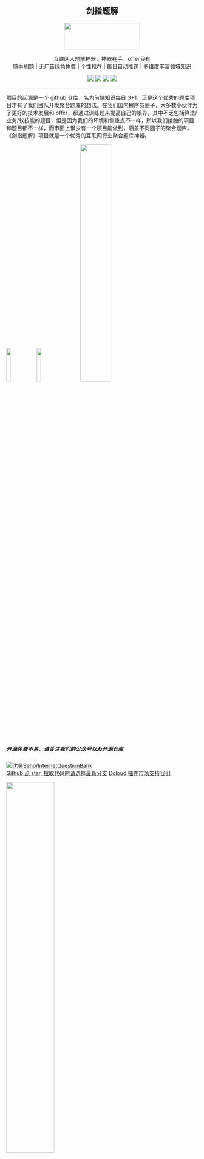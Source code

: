 <h2 align="center">剑指题解</h2>
<div align="center">
<img width="200" height="70" src="https://vkceyugu.cdn.bspapp.com/VKCEYUGU-c7e81452-9d28-4486-bedc-5dbf7c8386a5/5623bee6-39a4-4f4b-9fab-e31d245f214e.png"></img>
</div>
<p align="center">互联网人题解神器，神器在手，offer我有
<br>
随手刷题 | 无广告绿色免费 | 个性推荐 | 每日自动推送 | 多维度丰富领域知识
</p>
<div align="center">
<img src="https://img.shields.io/github/issues/swordCodePractice/InternetQuestionBank"></img>
<img src="https://img.shields.io/github/forks/swordCodePractice/InternetQuestionBank"></img>
<img src="https://img.shields.io/github/stars/swordCodePractice/InternetQuestionBank"></img>
<img src="https://img.shields.io/github/license/swordCodePractice/InternetQuestionBank"></img>
</div>

---

项目的起源是一个 github 仓库，名为[前端知识每日 3+1](https://github.com/haizlin/fe-interview)，正是这个优秀的题库项目才有了我们团队开发聚合题库的想法。在我们国内程序员圈子，大多数小伙伴为了更好的技术发展和 offer，都通过训练题来提高自己的眼界，其中不乏包括算法/业务/软技能的题目，但是因为我们的环境和侧重点不一样，所以我们接触的项目和题目都不一样，而市面上很少有一个项目能做到，涵盖不同圈子的聚合题库。 《剑指题解》项目就是一个优秀的互联网行业聚合题库神器。

<div><img src="https://vkceyugu.cdn.bspapp.com/VKCEYUGU-86dc45ba-28e8-4734-a880-bbf700b08cf9/19fe73b3-bd01-4c7e-8418-4c90c25c4035.png" width="15%">
<img src="https://vkceyugu.cdn.bspapp.com/VKCEYUGU-c7e81452-9d28-4486-bedc-5dbf7c8386a5/c1746d60-2e22-4161-b23d-38b910b73c91.jpg" width="15%"><img style="margin-left: 40px;" src="https://vkceyugu.cdn.bspapp.com/VKCEYUGU-c7e81452-9d28-4486-bedc-5dbf7c8386a5/e4395033-d45f-4e3e-a930-78ff91c8db54.png" width="40%">
</div>

##### 开源免费不易，请关注我们的公众号以及开源仓库

[![沈昊Seho/InternetQuestionBank](https://gitee.com/yinzhuoei/InternetQuestionBank/widgets/widget_card.svg?colors=393222,ebdfc1,fffae5,d8ca9f,393222,a28b40)](https://gitee.com/yinzhuoei/InternetQuestionBank)<br/>
[Github 点 star, 拉取代码时请选择最新分支](https://github.com/swordCodePractice/InternetQuestionBank)
[Dcloud 插件市场支持我们](https://ext.dcloud.net.cn/plugin?id=4637)

<a href="https://t.1yb.co/pfaP">
<img width="50%" src="https://vkceyugu.cdn.bspapp.com/VKCEYUGU-86dc45ba-28e8-4734-a880-bbf700b08cf9/78978813-0347-4d90-a0d8-14df925572da.png"></img>
</a>

# 目录

- [安装](https://www.yuque.com/docs/share/b3e2c390-0441-46a1-a3da-ae6b9d108f2e)
- [特点](#特点)
- [技术栈](#技术栈)
- [UML](#UML)
- [设计概览](#设计概览)
- [API设计](#API设计（读写职责分离）)
- [开放API-新版本!](#开放API)
- [配套后台管理系统](#配套后台管理系统)
- [作者和贡献者们](#作者和贡献者们)
- [相关开源物料](#相关开源物料)
- [题库合作伙伴](#题库合作伙伴)
- [用户群&联系我们](#QQ群和钉钉群)
- [友情开源项目](#友情开源项目)
- [许可](#许可)

# 特点

1. 汇聚优秀的开源题目，以技术社区为主线展开的刷题 APP
2. 根据用户的喜好，去推送相关的最新题目，不会再刷到 “牛头不对马嘴”无用的题目
3. 我们绑定了微信服务号，每日定时推送给用户最新的题目，让你能在每天清晨就开启活力新一天
4. 刷题 APP 无广告，无硬性推广，一切盈利皆在赞助/官网流量
5. 我们还有很多有意思的待开发 feature，比如大佬带萌新模式，还将开启校园/企业的通道，让每一个学生/员工都能每时每刻提高自己
6. 剑指题解开源项目，从原型图到小程序，UI 图，UML，API 文档，第三方 API 对接说明书，使用说明都将免费开源，欢迎各位同僚二开，让这个行业变得更好，我们将用心地辅助你们解决在技术上的难题。

# 技术栈

- [uniapp](https://uniapp.dcloud.io/)
- [unicloud](https://unicloud.dcloud.net.cn/home)
- [unicloud 前端网页托管服务](https://unicloud.dcloud.net.cn/home)
- [vue3](https://vue3js.cn/)
- [typescript](https://www.tslang.cn/)

关于技术栈的选型可以参考我们的语雀文档
周边物料的开源，还需要感谢 mockPlus 以及语雀:

<div>
<a href="https://www.mockplus.cn/">
    <img class="imgIcon" src="http://static.yinzhuoei.com/typecho/2021/01/17/69752764374919.png" width="10%">
</a>
<a href="https://www.yuque.com/">
    <img class="imgIcon" src="http://static.yinzhuoei.com/typecho/2021/01/17/697832282748067.jpg" width="20%"></img>
</a>
</div>

# UML

由于此部分在开发新 feature 的工作中可能会进行变更或者本就有实质性的错误，欢迎向我们反馈错误，我们将感激不尽。

## 类图

<img src="https://github.com/swordCodePractice/InternetQuestionBank/blob/master/out/doc/db/core/core.png?raw=true"></img>

## 拉取任务

<div align=center>
<img src="https://github.com/swordCodePractice/InternetQuestionBank/blob/v1.0.0-dev/out/doc/db/pull/pull.png?raw=true"></img>
</div>

## 更多

更多相关资料请移步
`out/doc`或者[语雀-UML](https://www.yuque.com/u509950/lmm8g4/hho30u)

# 设计概览

<div>
<img src="https://vkceyugu.cdn.bspapp.com/VKCEYUGU-c7e81452-9d28-4486-bedc-5dbf7c8386a5/634202cd-6b93-4712-9cfc-4141b535a8aa.png" width="25%"></img>
<img src="http://static.yinzhuoei.com/typecho/2021/01/17/721852972570223.png" width="30%"></img> 
<img src="http://static.yinzhuoei.com/typecho/2021/01/17/72195918714747.png" width="30%"></img> 
</div>

设计源文件请移步：[点击查看-为了您的体验，请务必下载最新版本的设计图](https://www.yuque.com/u509950/lmm8g4/oy2ztb)
原型图在线预览: [点击查看, 如果失效请联系我们](https://app.mockplus.cn/s/16Fus8k9TTz)

# API设计（读写职责分离）

读写职责分离模式（CQRS）是一种把查询(Queries) 数据和和更新(Commands) 数据通过使用各自独立的接口分开的模式。
Uniapp 的 Unicloud 很好，其中的 jql 也是大开眼界，确实统一了前端开发操作数据库的体验，让我们前端开发操作数据库非常友好，但是我们使用 CQRS 将这些原本封装的很好的 API 不予以使用。

- 前端使用 jql 去读取想要的数据
- 写入操作就交给云函数去执行

如图，前端读取一个列表数据

```js
const db = uniCloud.database();
const databaseName = "testInit";
// 获取测试数据列表
export function getTestList() {
  return new Promise((resolve) => {
    db.collection(databaseName)
      .get()
      .then((res) => {
        // res 为数据库查询结果
        resolve(res);
      })
      .catch((err) => {
        // err.message 错误信息
        // err.code 错误码
      });
  });
}
```

我们将这样的文件抽出了一个一个查询模块，每一个模块对应了一个数据表（这里是 testInit）封装在了 API 这个文件夹中。

<img src="https://cdn.nlark.com/yuque/0/2020/png/710380/1604849161872-36fc9bd2-1988-430c-9f75-d8b989782737.png?x-oss-process=image%2Fresize%2Cw_513"></img>

Vue 页面将这样去调用，这样我们在 API 查询层将做好数据的处理，确保 Vue 拿到的是可以直接渲染的干净数据。

```js
import { getTestList } from "../../api/test";
const data = getTestList();
```

我们写入操作将通过云函数直接调用，唯一设计不同的地方在于，我们将云函数这个概念改变了，一个云函数可能要做一个版本的接口。

在我们的初步技术调研过程中，由于 Uni 官方并没有提供给用户云函数开发框架，但是我们在插件市场中找到了一款名为 explain 的开发框架，它可以迅速的帮助我们实现 restapi 风格的单路由云函数，这款框架我们不多做介绍，文档在这里：[explain.js 快速开发 uni 云函数的框架](https://ext.dcloud.net.cn/plugin?id=3312)

```js
// 注册用户根据手机号
  addUserByPhone() {
    return handleMustRequireParam(
        [{
            key: "username",
            value: "用户名",
          },
          {
            key: "password",
            value: "密码",
          },
        ],
        this.event.params
      )
      .then(async () => {
        const {
          username,
          password
        } = this.event.params;
        if (!/^1[3456789]\d{9}$/.test(username)) {
          return appErrorMessage("用户名格式不正确");
        } else if (password === "" || password.length < 6) {
          return appErrorMessage("密码格式不正确");
        } else {
          // 校验手机号
          return await uniID.register({
            username,
            password,
          });
        }
      })
      .catch((err) => {
        return err;
      });
  }
```

那么我们如果要调用 testPrint 这个模块中的增加操作

```js
uniCloud.callFunction({
  name: "application",
  data: {
    route: "api/user",
    method: "POST",
    params: {
      username: "",
      password: "",
    },
  },
});
```
想要了解更多API相关内容，请移步我们的[API文档](https://www.yuque.com/mlgrgm/lmm8g4/bgxcw3)

# 开放API

<img src="https://vkceyugu.cdn.bspapp.com/VKCEYUGU-c7e81452-9d28-4486-bedc-5dbf7c8386a5/a1a3f103-db54-4f46-ae65-c3377e80ef23.jpg" />

# 配套后台管理系统
后台管理系统开放角色为：管理员, 普通用户，认证答题官（具有发布权限），目前版本仍然在完善中，而且大可放心的是，后台管理系统仍然使用unicloud进行快速开发，在读取我们没有使用jql，而是直接在页面渲染client-db组件。
关于为什么和app的技术栈不一样，我这边简单归纳了几点，首先我希望后台管理系统是大家一起维护提pr的，作为一款管理产品，拓展不会太宽，是要求门槛很低且需要快速开发的，所以我选择了上手较快的云开发产品

关于已经有小程序账号的用户如何进入管理后台：[请移步这个文档](https://www.yuque.com/mlgrgm/lmm8g4/pg6t14)
剑指题解后台管理系统: http://sword.admin.yinzhuoei.com/#/pages/login/login
源代码：https://github.com/swordCodePractice/swordUserAdmin

# 作者和贡献者们

感谢为《剑指题解》这个优秀项目贡献自己一份力的小伙伴们:

<table><tbody>
      <tr><td><a target="_blank" href="https://github.com/1018715564"><img width="60px" src="https://avatars1.githubusercontent.com/u/35763284?s=460&u=018d91407ac17ac3b6abbd16cdca5b080b385b32&v=4"></a></td>
      <td><a target="_blank" href="https://github.com/maruichao52"><img width="60px" src="https://avatars0.githubusercontent.com/u/41415464?s=460&u=4e8e3f255ba143921d7eb3489cdb1be0ee4cbf4c&v=4"></a></td>
      </td>
        </tr></tbody></table>

如果您想加入到我们的贡献者队列中，[请联系我们，这里还有相关贡献者的介绍，希望对您有帮助](https://www.yuque.com/u509950/lmm8g4/bw6hgz)

- [@Seho: 负责前端和后端的开发，产品设计，以及产品的市场调研还有相关社区维护宣传](https://github.com/1018715564)
- [@maruichao52：负责后端开发工作以及后端分析工作以及社区维护宣传](https://github.com/maruichao52)
- [@Maria ^敏：APPUI，以及相关宣传物料等设计工作，设计相关合作请加微信：P309033661 备注：剑指题解](https://dribbble.com/BigMonsterQueen)

# 相关开源物料

- [语雀](https://www.yuque.com/books/share/7825dfb4-e7d2-403a-b462-21eaf9d3017e?#)
- [摹客产品设计-联系@seho 获取原型图](https://app.mockplus.cn/s/ceKIIx7cyes)

# 题库合作伙伴

- [前端面试 3+1 开源题库](https://github.com/haizlin/fe-interview)
- [Guide 哥的 JAVA 题库](https://github.com/Snailclimb/JavaGuide)
- [达达前端](https://github.com/webVueBlog/interview-answe)
- [凌枫-phpQ&A](https://github.com/colinlet/PHP-Interview-QA)
- [PHP interview best practices in China](https://github.com/wudi/PHP-Interview-Best-Practices-in-China)

# 下载小程序后台管理系统源代码下载
- [Dcloud插件市场下载](https://ext.dcloud.net.cn/plugin?id=5404)
- [Github下载](https://github.com/swordCodePractice/swordUserAdmin/tree/master)
# QQ群和钉钉群

<div style="display: flex;justify-content: flex-start;">
<img width="30%" src="https://vkceyugu.cdn.bspapp.com/VKCEYUGU-c7e81452-9d28-4486-bedc-5dbf7c8386a5/6f5b6587-8efe-400f-8fcb-f277892a9854.png" />
<img width="32%" src="https://vkceyugu.cdn.bspapp.com/VKCEYUGU-c7e81452-9d28-4486-bedc-5dbf7c8386a5/309debe7-7f2a-47ae-a415-875e5b1f4922.jpg"></img>
</div>

其他渠道联系我们：[联系我们](https://www.yuque.com/docs/share/92cb643e-b6a4-4dd9-8cb4-224556e4ccef)

# 友情开源项目

<table><tbody>
      <tr><td style="text-align: center;"><a target="_blank" href="https://ext.dcloud.net.cn/plugin?id=271"><img width="80px" style="margin-top: 15px;" src="https://vkceyugu.cdn.bspapp.com/VKCEYUGU-c7e81452-9d28-4486-bedc-5dbf7c8386a5/7ede4b51-1574-49b9-a84d-0ad8b8bf65a8.jpeg"></a>
      <p style="font-size: 14px;">秋云ucharts跨端图表库</p>
      </td>
</tr></tbody>
</table>

# 许可

Apache License © 剑指题解
